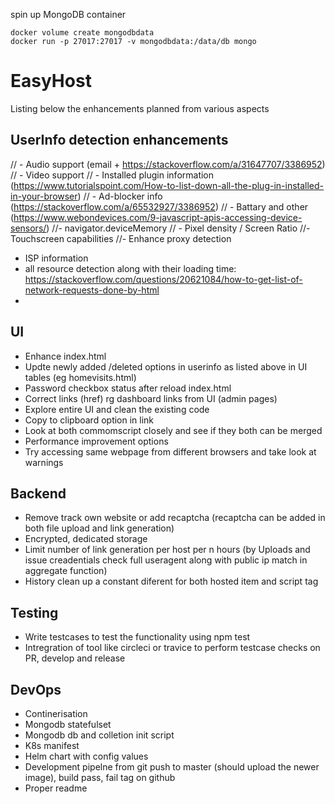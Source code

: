 spin up MongoDB container
 ```
 docker volume create mongodbdata
 docker run -p 27017:27017 -v mongodbdata:/data/db mongo
 ```

 
# EasyHost
Listing below the enhancements planned from various aspects
## UserInfo detection enhancements
// - Audio support (email + https://stackoverflow.com/a/31647707/3386952)
// - Video support
//  - Installed plugin information (https://www.tutorialspoint.com/How-to-list-down-all-the-plug-in-installed-in-your-browser)
// - Ad-blocker info (https://stackoverflow.com/a/65532927/3386952)
//  - Battary and other (https://www.webondevices.com/9-javascript-apis-accessing-device-sensors/)
//- navigator.deviceMemory
// - Pixel density / Screen Ratio
//- Touchscreen capabilities
//- Enhance proxy detection

- ISP information
- all resource detection along with their loading time: https://stackoverflow.com/questions/20621084/how-to-get-list-of-network-requests-done-by-html
- 



 


## UI
- Enhance index.html
- Updte newly added /deleted options in userinfo as listed above in UI tables (eg homevisits.html)
- Password checkbox status after reload index.html
- Correct links (href) rg dashboard links from UI (admin pages)
- Explore entire UI and clean the existing code
- Copy to clipboard option in link
- Look at both commomscript closely and see if they both can be merged
- Performance improvement options
- Try accessing same webpage from different browsers and take look at warnings


## Backend
- Remove track own website or add recaptcha (recaptcha can be added in both file upload and link generation)
- Encrypted, dedicated storage
- Limit number of link generation per host per n hours (by Uploads and issue creadentials check full useragent along with public ip match in aggregate function)
- History clean up a constant diferent for both hosted item and script tag

## Testing
- Write testcases to test the functionality using npm test 
- Intregration of tool like circleci or travice to perform testcase checks on PR, develop and release


## DevOps
- Continerisation 
- Mongodb statefulset
- Mongodb db and colletion init script
- K8s manifest
- Helm chart with config values
- Development pipelne from git push to master (should upload the newer image), build pass, fail tag on github
- Proper readme
